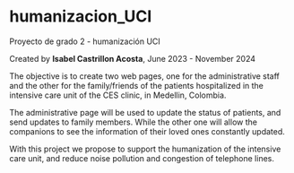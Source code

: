 # humanizacion_UCI
Proyecto de grado 2 - humanización UCI

Created by **Isabel Castrillon Acosta**, June 2023 - November 2024

The objective is to create two web pages, one for the administrative staff and the other for the family/friends of the patients hospitalized in the intensive care unit of the CES clinic, in Medellin, Colombia. 

The administrative page will be used to update the status of patients, and send updates to family members. While the other one will allow the companions to see the information of their loved ones constantly updated. 

With this project we propose to support the humanization of the intensive care unit, and reduce noise pollution and congestion of telephone lines. 
